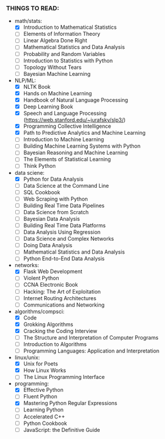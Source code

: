 ### THINGS TO READ:
- math/stats:
    - [X] Introduction to Mathematical Statistics
    - [ ] Elements of Information Theory
    - [ ] Linear Algebra Done Right
    - [ ] Mathematical Statistics and Data Analysis
    - [ ] Probability and Random Variables
    - [ ] Introduction to Statistics with Python
    - [ ] Topology Without Tears
    - [ ] Bayesian Machine Learning
- NLP/ML:
    - [X] NLTK Book
    - [X] Hands on Machine Learning
    - [X] Handbook of Natural Language Processing
    - [X] Deep Learning Book
    - [X] Speech and Language Processing (https://web.stanford.edu/~jurafsky/slp3/)
    - [X] Programming Collective Intelligence
    - [X] Path to Predictive Analytics and Machine Learning
    - [ ] Introduction to Machine Learning
    - [ ] Building Machine Learning Systems with Python
    - [ ] Bayesian Reasoning and Machine Learning
    - [ ] The Elements of Statistical Learning
    - [ ] Think Python
- data sciene:
    - [X] Python for Data Analysis
    - [ ] Data Science at the Command Line
    - [ ] SQL Cookbook
    - [ ] Web Scraping with Python
    - [ ] Building Real Time Data Pipelines
    - [ ] Data Science from Scratch
    - [ ] Bayesian Data Analysis
    - [ ] Building Real Time Data Platforms
    - [ ] Data Analysis Using Regression
    - [ ] Data Science and Complex Networks
    - [ ] Doing Data Analysis
    - [ ] Mathematical Statistics and Data Analysis
    - [ ] Python End-to-End Data Analysis
- networks:
    - [X] Flask Web Development
    - [ ] Violent Python
    - [ ] CCNA Electronic Book
    - [ ] Hacking: The Art of Exploitation
    - [ ] Internet Routing Architectures
    - [ ] Communications and Networking
- algorithms/compsci:
    - [X] Code
    - [X] Grokking Algorithms
    - [X] Cracking the Coding Interview
    - [ ] The Structure and Interpretation of Computer Programs
    - [ ] Introduction to Algorithms
    - [ ] Programming Languages: Application and Interpretation
- linux/unix:
    - [X] Unix for Poets
    - [X] How Linux Works
    - [ ] The Linux Programming Interface
- programming:
    - [X] Effective Python
    - [ ] Fluent Python
    - [X] Mastering Python Regular Expressions
    - [ ] Learning Python
    - [ ] Accelerated C++
    - [ ] Python Cookbook
    - [ ] JavaScript: the Definitive Guide 
